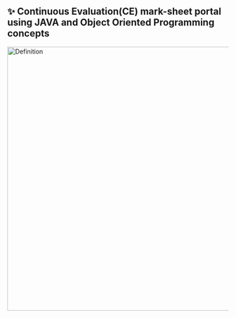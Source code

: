 ## ✨ Continuous Evaluation(CE) mark-sheet portal using JAVA and Object Oriented Programming concepts 

  <img width="600" alt= "Definition" src= "https://user-images.githubusercontent.com/106053643/216603275-7a90bb0c-e75d-42b9-97f2-8ff5080ea41a.png">
